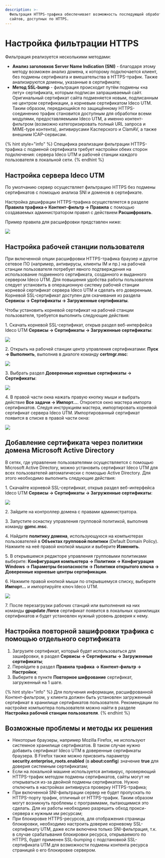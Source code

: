 ```yaml
---
description: >-
  Фильтрация HTTPS-трафика обеспечивает возможность последующей обработки
  сайтов, доступных по HTTPS.
---
```


# Настройка фильтрации HTTPS

Фильтрация реализуется несколькими методами:

* **Анализ заголовков Server Name Indication (SNI)** - благодаря этому методу возможен анализ домена, к которому подключается клиент, без подмены сертификата и вмешательства в HTTPS-трафик. Также анализируются домены, указанные в сертификате;
* **Метод SSL-bump** - фильтрация происходит путём подмены «на лету» сертификата, которым подписан запрашиваемый сайт. Оригинальный сертификат сайта подменяется новым, подписанным не центром сертификации, а корневым сертификатом Ideco UTM. Таким образом, передающийся по защищённому HTTPS-соединению трафик становится доступным для обработки всеми модулями, предоставляемыми Ideco UTM, а именно контент-фильтром (возможно категоризировать полный URL запроса и MIME-type контента), антивирусами Касперского и ClamAV, а также внешним ICAP-сервисам.

{% hint style="info" %}
Специфика реализации фильтрации HTTPS-трафика с подменой сертификата требует настройки обеих сторон подключения: сервера Ideco UTM и рабочей станции каждого пользователя в локальной сети.
{% endhint %}

## Настройка сервера Ideco UTM

По умолчанию сервер осуществляет фильтрацию HTTPS без подмены сертификатов с помощью анализа SNI и доменов в сертификате.

Настройка дешифрации HTTPS-трафика осуществляется в разделе **Правила трафика-> Контент-фильтр -> Правила** с помощью создаваемых администратором правил с действием **Расшифровать**.

Пример правила для расшифровки представлен ниже:

![](../../../.gitbook/assets/filtering-https-traffic4.png)

## Настройка рабочей станции пользователя

При включенной опции расшифровки HTTPS-трафика браузер и другое сетевое ПО (например, антивирусы, клиенты IM и пр.) на рабочей станции пользователя потребует явного подтверждения на использование подменного сертификата, созданного и выданного сервером Ideco UTM. Для повышения удобства работы пользователя следует установить в операционную систему рабочей станции корневой сертификат сервера Ideco UTM и сделать его доверенным. Корневой SSL-сертификат доступен для скачивания из раздела **Сервисы -> Сертификаты -> Загруженные сертификаты**.

Чтобы установить корневой сертификат на рабочей станции пользователя, требуется выполнить следующие действия:

1\. Скачать корневой SSL-сертификат, открыв раздел веб-интерфейса Ideco UTM **Сервисы -> Сертификаты -> Загруженные сертификаты**:

![](../../../.gitbook/assets/filtering-https-traffic5.png)

2\. Открыть на рабочей станции центр управления сертификатами: **Пуск -> Выполнить**, выполнив в диалоге команду **certmgr.msc**:

![](../../../.gitbook/assets/filtering-https-traffic1.png)

3\. Выбрать раздел **Доверенные корневые сертификаты -> Сертификаты**:

![](../../../.gitbook/assets/filtering-https-traffic2.png)

4\. В правой части окна нажать правую кнопку мыши и выбрать действие **Все задачи -> Импорт...**. Откроется окно мастера импорта сертификатов. Следуя инструкциям мастера, импортировать корневой сертификат сервера Ideco UTM. Импортированный сертификат появится в списке в правой части окна:

![](../../../.gitbook/assets/filtering-https-traffic3.png)

## Добавление сертификата через политики домена Microsoft Active Directory

В сетях, где управление пользователями осуществляется с помощью Microsoft Active Directory, можно установить сертификат Ideco UTM для всех пользователей автоматически с помощью Active Directory. Для этого необходимо выполнить следующие действия:

1\. Скачайте корневой SSL-сертификат, открыв раздел веб-интерфейса Ideco UTM **Сервисы -> Сертификаты -> Загруженные сертификаты**:

![](../../../.gitbook/assets/filtering-https-traffic5.png)

2\. Зайдите на контроллер домена с правами администратора.

3\. Запустите оснастку управления групповой политикой, выполнив команду **gpmc.msc**.

4\. Найдите **политику домена**, использующуюся на компьютерах пользователей в **Объектах групповой политики** (Default Domain Policy). Нажмите на неё правой кнопкой мышки и выберите **Изменить**.

5\. В открывшемся редакторе управления групповыми политиками выберите: **Конфигурация компьютера -> Политики -> Конфигурация Windows -> Параметры безопасности -> Политики открытого ключа -> Доверенные корневые центры сертификации**.

6\. Нажмите правой кнопкой мыши по открывшемуся списку, выберите **Импорт...** и импортируйте ключ Ideco UTM.

![](../../../.gitbook/assets/filtering-https-traffic3.png)

7\.  После перезагрузки рабочих станций или выполнения на них команды **gpupdate /force** сертификат появится в локальных хранилищах сертификатов и будет установлен нужный уровень доверия к нему.

## Настройка повторной зашифровки трафика c помощью отдельного сертификата

1. Загрузите сертификат, который будет использоваться для зашифровки, в раздел **Сервисы -> Сертификаты -> Загруженные сертификаты**;
2. Перейдите в раздел **Правила трафика -> Контент-фильтр -> Настройки**;
3. Выберите в пункте **Повторное шифрование** сертификат, загруженный на 1 шаге.

{% hint style="info" %}
Для получения информации, расшифрованной Контент-фильтром, у клиента должен быть установлен загруженный сертификат в хранилище сертификатов пользователя. Рекомендации по настройке компьютера пользователя можно найти в разделе **Настройка рабочей станции пользователя**.
{% endhint %}

## Возможные проблемы и методы их решения

* Некоторые браузеры, например Mozilla Firefox, не используют системное хранилище сертификатов. В таком случае нужно добавить сертификат Ideco UTM в доверенные сертификаты браузера. В Firefox также можно присвоить параметру **security.enterprise\_roots.enabled** (в **about:config**) значение **true** для доверия системным сертификатам;
* Если на локальной машине используется антивирус, проверяющий HTTPS-трафик методом подмены сертификатов, сайты могут не открываться из-за двойной подмены сертификатов. Нужно отключить в настройках антивируса проверку HTTPS-трафика;
* При включенной SNI-фильтрации сервер не будет пропускать по HTTPS-порту трафик, отличный от HTTPS-трафик. Таким образом могут возникнуть проблемы с программами, пытающимися это сделать. Для их работы необходимо разрешить обход прокси-сервера к нужным им ресурсам;
* При блокировке HTTPS-ресурсов, для отображения страницы блокировки, необходимо настроить доверие корневому SSL-сертификату UTM, даже если включена только SNI-фильтрация, т.к. в случае срабатывания блокировки ресурса, открываемого по HTTPS, будет применен SSL-bumping с подстановкой SSL-сертификата UTM для возможности подмены контента ресурса страницей о его блокировке сервером.
